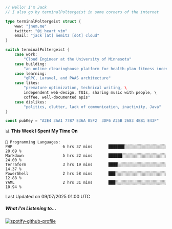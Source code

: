 ```go
// Hello! I'm Jack
// I also go by terminalPoltergeist in some corners of the internet

type terminalPoltergeist struct {
    www: "jnem.me"
    twitter: "@i_heart_vim"
    email: "jack [at] nemitz [dot] cloud"
}

switch terminalPoltergeist {
    case work:
        "Cloud Engineer at the University of Minnesota"
    case building:
        "an online clearinghouse platform for health-plan fitness incentive programs"
    case learning:
        "gRPC, Laravel, and PAAS architecture"
    case likes:
        "premature optimization, technical writing, \
        independent web-design, TUIs, sharing music with people, \
        coffee, well-documented apis"
    case dislikes:
        "politics, clutter, lack of communication, inactivity, Java"
}

const pubKey = "A2E4 3AA1 77B7 E36A 05F2  3DF6 A25B 2683 4BB1 E43F"
```

<!--START_SECTION:waka-->
📊 **This Week I Spent My Time On** 

```text
💬 Programming Languages: 
PHP                      6 hrs 37 mins       ███████░░░░░░░░░░░░░░░░░░   28.69 % 
Markdown                 5 hrs 32 mins       ██████░░░░░░░░░░░░░░░░░░░   24.00 % 
Terraform                3 hrs 19 mins       ████░░░░░░░░░░░░░░░░░░░░░   14.37 % 
PowerShell               2 hrs 58 mins       ███░░░░░░░░░░░░░░░░░░░░░░   12.88 % 
YAML                     2 hrs 31 mins       ███░░░░░░░░░░░░░░░░░░░░░░   10.94 % 
```


 Last Updated on 09/07/2025 01:00 UTC
<!--END_SECTION:waka-->

##### What I'm Listening to...

[![spotify-github-profile](https://jnem.me/listening-item?maxAge=2592000)](https://jnem.me/listening)
